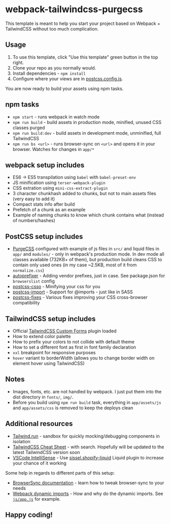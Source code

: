 # webpack-tailwindcss-purgecss

This template is meant to help you start your project based on Webpack + TailwindCSS without too much complication.

## Usage

1) To use this template, click "Use this template" green button in the top right.
2) Clone your repo as you normally would.
3) Install dependencies - `npm install`
4) Configure where your views are in [postcss.config.js](https://github.com/pavelloz/webpack-tailwindcss-purgecss/blob/master/postcss.config.js).

You are now ready to build your assets using npm tasks.

## npm tasks
* `npm start` - runs webpack in watch mode
* `npm run build` - build assets in production mode, minified, unused CSS classes purged
* `npm run build:dev` - build assets in development mode, unminified, full TailwindCSS
* `npm run bs <url>` - runs browser-sync on `<url>` and opens it in your browser. Watches for changes in `app/*`

## webpack setup includes
* ES6 -> ES5 transpilation using `babel` with `babel-preset-env`
* JS minification using `terser-webpack-plugin`
* CSS extration using `mini-css-extract-plugin`
* 3 character chunkhash added to chunks, but not to main assets files (very easy to add it)
* Compact stats info after build
* Prefetch of a chunk as an example
* Example of naming chunks to know which chunk contains what (instead of numbers/hashes)

## PostCSS setup includes
* [PurgeCSS](https://github.com/FullHuman/postcss-purgecss) configured with example of js files in `src/` and liquid files in `app/` and `modules/` - only in webpack's production mode. In dev mode all classes available (732KB+ of them), but production build cleans CSS to contain only used ones (in my case ~2.5KB, most of it from `normalize.css`)
* [autoprefixer](https://github.com/postcss/autoprefixer) - Adding vendor prefixes, just in case. See package.json for `browserslist` config
* [postcss-csso](https://github.com/lahmatiy/postcss-csso) - Minifying your css for you
* [postcss-import](https://github.com/postcss/postcss-import) - Support for @imports - just like in SASS
* [postcss-fixes](https://github.com/MattDiMu/postcss-fixes) - Various fixes improving your CSS cross-browser compatibility

## TailwindCSS setup includes
* Official [TailwindCSS Custom Forms](https://tailwindcss-custom-forms.netlify.com/) plugin loaded
* How to extend color palette
* How to prefix your colors to not collide with default theme
* How to set a different font as first in font family declaration
* `xxl` breakpoint for responsive purposes
* `hover` variant to borderWidth (allows you to change border width on element hover using TailwindCSS)

## Notes
* Images, fonts, etc. are not handled by webpack. I just put them into the dist directory in `fonts/`, `img/`.
* Before you build using `npm run build` task, everything in `app/assets/js` and `app/assets/css` is removed to keep the deploys clean

## Additional resources

* [Tailwind.run](https://tailwind.run/new) - sandbox for quickly mocking/debugging components in isolation
* [TailwindCSS Cheat Sheet](https://nerdcave.com/tailwind-cheat-sheet) - with search. Hopefully will be updated to the latest TailwindCSS version soon
* [VSCode IntelliSense](https://marketplace.visualstudio.com/items?itemName=bradlc.vscode-tailwindcss) - Use [sissel.shopify-liquid](https://marketplace.visualstudio.com/items?itemName=sissel.shopify-liquid) Liquid plugin to increase your chance of it working

Some help in regards to different parts of this setup:
* [BrowserSync documentation](https://www.browsersync.io/docs/command-line) - learn how to tweak browser-sync to your needs
* [Webpack dynamic imports](https://medium.com/front-end-weekly/webpack-and-dynamic-imports-doing-it-right-72549ff49234) - How and why do the dynamic imports. See [`js/app.js`](src/js/app.js) for example.

## Happy coding!
